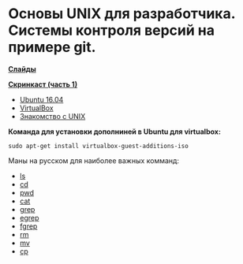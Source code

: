 # Основы UNIX для разработчика. Системы контроля версий на примере git.

**[Слайды](https://dbeliakov.github.io/mipt-web-2016/lections/01/slides/)**

**[Скринкаст (часть 1)](https://youtu.be/2aQ0JLFlpEU)**

* [Ubuntu 16.04](http://releases.ubuntu.com/16.04/)
* [VirtualBox](https://www.virtualbox.org)
* [Знакомство с UNIX](https://ru.wikibooks.org/wiki/Введение_в_администрирование_UNIX/Командная_строка_UNIX)

**Команда для установки дополниней в Ubuntu для virtualbox:**
```
sudo apt-get install virtualbox-guest-additions-iso
```

Маны на русском для наиболее важных комманд:
* [ls](http://citforum.ru/operating_systems/manpages/LS.1.shtml)
* [cd](http://citforum.ru/operating_systems/manpages/CD.1.shtml)
* [pwd](http://citforum.ru/operating_systems/manpages/PWD.1.shtml)
* [cat](http://citforum.ru/operating_systems/manpages/CAT.1.shtml)
* [grep](http://citforum.ru/operating_systems/manpages/GREP.1.shtml)
* [egrep](http://citforum.ru/operating_systems/manpages/EGREP.1.shtml)
* [fgrep](http://citforum.ru/operating_systems/manpages/FGREP.1.shtml)
* [rm](http://citforum.ru/operating_systems/manpages/RM.1.shtml)
* [mv](http://citforum.ru/operating_systems/manpages/MV.1.shtml)
* [cp](http://citforum.ru/operating_systems/manpages/CP.1.shtml)
